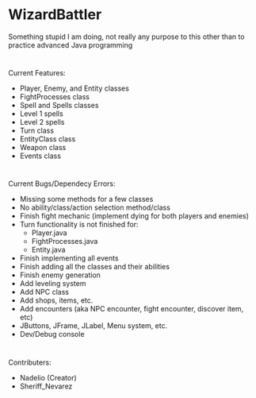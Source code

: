 # WizardBattler
Something stupid I am doing, not really any purpose to this other than to practice advanced Java programming

# 
Current Features:
- Player, Enemy, and Entity classes
- FightProcesses class
- Spell and Spells classes
- Level 1 spells
- Level 2 spells
- Turn class
- EntityClass class
- Weapon class
- Events class
# 
Current Bugs/Dependecy Errors:
- Missing some methods for a few classes
- No ability/class/action selection method/class
- Finish fight mechanic (implement dying for both players and enemies)
- Turn functionality is not finished for:
    - Player.java
    - FightProcesses.java
    - Entity.java
- Finish implementing all events
- Finish adding all the classes and their abilities
- Finish enemy generation
- Add leveling system
- Add NPC class
- Add shops, items, etc.
- Add encounters (aka NPC encounter, fight encounter, discover item, etc)
- JButtons, JFrame, JLabel, Menu system, etc.
- Dev/Debug console
# 
Contributers:
- Nadelio (Creator)
- Sheriff_Nevarez
<!-- * Added the basic set of weapons>
<!-- * Added all the events I currently think I need>
<!-- * Level 2 spells added>
<!-- * Added Fighter entityClass and its abilities>
<!-- * Added Archer entityClass and its abilities>
